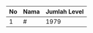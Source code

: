 | No | Nama            | Jumlah Level |
|----|-----------------|--------------|
| 1  | #    |    1979        |
